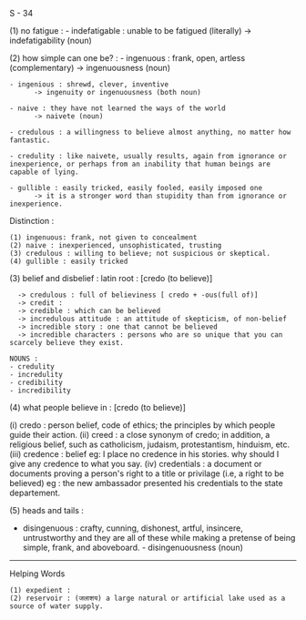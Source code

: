 S - 34

(1) no fatigue : 
    - indefatigable :  unable to be fatigued (literally)
          -> indefatigability (noun)

(2) how simple can one be? : 
    - ingenuous : frank, open, artless (complementary)
          -> ingenuousness (noun)

    - ingenious : shrewd, clever, inventive
          -> ingenuity or ingenuousness (both noun)

    - naive : they have not learned the ways of the world
          -> naivete (noun)

    - credulous : a willingness to believe almost anything, no matter how fantastic.

    - credulity : like naivete, usually results, again from ignorance or inexperience, or perhaps from an inability that human beings are capable of lying.

    - gullible : easily tricked, easily fooled, easily imposed one
          -> it is a stronger word than stupidity than from ignorance or inexperience.

  Distinction : 

    (1) ingenuous: frank, not given to concealment
    (2) naive : inexperienced, unsophisticated, trusting
    (3) credulous : willing to believe; not suspicious or skeptical.
    (4) gullible : easily tricked


(3) belief and disbelief : 
      latin root : [credo (to believe)]

      -> credulous : full of believiness [ credo + -ous(full of)]
      -> credit : 
      -> credible : which can be believed
      -> incredulous attitude : an attitude of skepticism, of non-belief
      -> incredible story : one that cannot be believed
      -> incredible characters : persons who are so unique that you can scarcely believe they exist.

    NOUNS :
    - credulity
    - incredulity
    - credibility
    - incredibility

(4) what people believe in : [credo (to believe)]
  
  (i) credo : person belief, code of ethics; the principles by which people guide their action.
  (ii) creed : a close synonym of credo; in addition, a religious belief, such as catholicism, judaism, protestantism, hinduism, etc.
  (iii) credence : belief 
                  eg: I place no credence in his stories. 
                      why should I give any credence to what you say.
  (iv) credentials : a document or documents proving a person's right to a title or privilage (i.e, a right to be believed)
                     eg : the new ambassador presented his credentials to the state departement.


(5) heads and tails : 

   - disingenuous : crafty, cunning, dishonest, artful, insincere, untrustworthy and they are all of these while making a pretense of being simple, frank, and aboveboard.
                    - disingenuousness (noun)


---

Helping Words

    (1) expedient :
    (2) reservoir : (जलाशय) a large natural or artificial lake used as a source of water supply.

